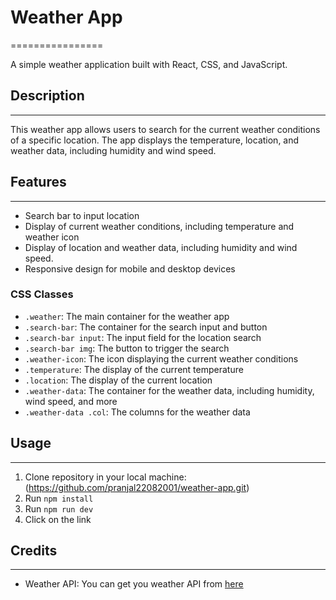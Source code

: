 # Weather App
================

A simple weather application built with React, CSS, and JavaScript.

## Description
---------------

This weather app allows users to search for the current weather conditions of a specific location. The app displays the temperature, location, and weather data, including humidity and wind speed.

## Features
------------

* Search bar to input location
* Display of current weather conditions, including temperature and weather icon
* Display of location and weather data, including humidity and wind speed.
* Responsive design for mobile and desktop devices


### CSS Classes

* `.weather`: The main container for the weather app
* `.search-bar`: The container for the search input and button
* `.search-bar input`: The input field for the location search
* `.search-bar img`: The button to trigger the search
* `.weather-icon`: The icon displaying the current weather conditions
* `.temperature`: The display of the current temperature
* `.location`: The display of the current location
* `.weather-data`: The container for the weather data, including humidity, wind speed, and more
* `.weather-data .col`: The columns for the weather data

## Usage
-----

1. Clone repository in your local machine: (https://github.com/pranjal22082001/weather-app.git)
2. Run ``` npm install ```
3. Run ``` npm run dev ```
4. Click on the link
  

## Credits
-------

* Weather API: You can get you weather API from [here](https://openweathermap.org/)

